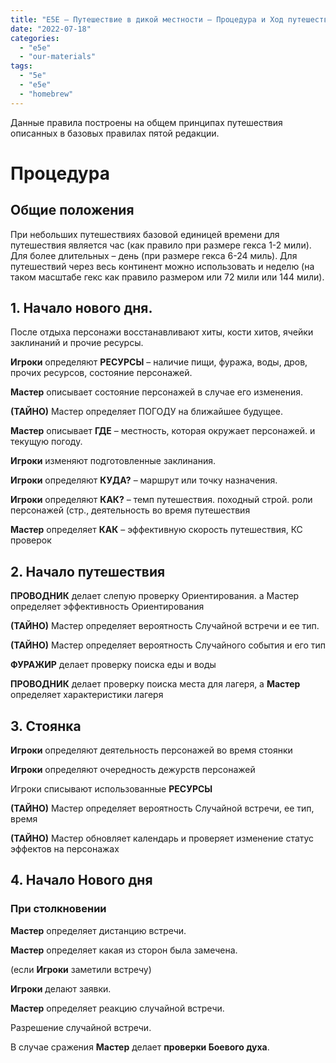 ```yaml
---
title: "E5E – Путешествие в дикой местности – Процедура и Ход путешествия"
date: "2022-07-18"
categories: 
  - "e5e"
  - "our-materials"
tags: 
  - "5e"
  - "e5e"
  - "homebrew"
---
```


Данные правила построены на общем принципах путешествия описанных в базовых правилах пятой редакции.

# Процедура

## Общие положения

При небольших путешествиях базовой единицей времени для путешествия является час (как правило при размере гекса 1-2 мили). Для более длительных – день (при размере гекса 6-24 миль). Для путешествий через весь континент можно использовать и неделю (на таком масштабе гекс как правило размером или 72 мили или 144 мили).

## 1\. Начало нового дня.

После отдыха персонажи восстанавливают хиты, кости хитов, ячейки заклинаний и прочие ресурсы.

**Игроки** определяют **РЕСУРСЫ** – наличие пищи, фуража, воды, дров, прочих ресурсов, состояние персонажей.

**Мастер** описывает состояние персонажей в случае его изменения.

**(ТАЙНО)** Мастер определяет ПОГОДУ на ближайшее будущее.

**Мастер** описывает **ГДЕ** – местность, которая окружает персонажей. и текущую погоду.

**Игроки** изменяют подготовленные заклинания.

**Игроки** определяют **КУДА?** – маршрут или точку назначения.

**Игроки** определяют **КАК?** – темп путешествия. походный строй. роли персонажей (стр., деятельность во время путешествия

**Мастер** определяет **КАК** – эффективную скорость путешествия, КС проверок

## 2\. Начало путешествия

**ПРОВОДНИК** делает слепую проверку Ориентирования. а Мастер определяет эффективность Ориентирования

**(ТАЙНО)** Мастер определяет вероятность Случайной встречи и ее тип.

**(ТАЙНО)** Мастер определяет вероятность Случайного события и его тип

**ФУРАЖИР** делает проверку поиска еды и воды

**ПРОВОДНИК** делает проверку поиска места для лагеря, а **Мастер** определяет характеристики лагеря

## 3\. Стоянка

**Игроки** определяют деятельность персонажей во время стоянки

**Игроки** определяют очередность дежурств персонажей

Игроки списывают использованные **РЕСУРСЫ**

**(ТАЙНО)** Мастер определяет вероятность Случайной встречи, ее тип, время

**(ТАЙНО)** Мастер обновляет календарь и проверяет изменение статус эффектов на персонажах

## 4\. Начало Нового дня

### При столкновении

**Мастер** определяет дистанцию встречи.

**Мастер** определяет какая из сторон была замечена.

(если **Игроки** заметили встречу)

**Игроки** делают заявки.

**Мастер** определяет реакцию случайной встречи.

Разрешение случайной встречи.

В случае сражения **Мастер** делает **проверки Боевого духа**.
